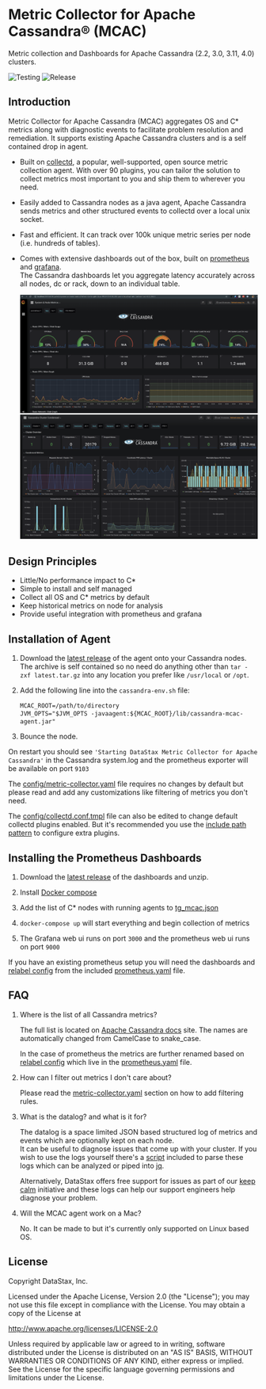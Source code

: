 Metric Collector for Apache Cassandra&reg; (MCAC)
=================================================

Metric collection and Dashboards for Apache Cassandra (2.2, 3.0, 3.11, 4.0) clusters.

![Testing](https://github.com/datastax/metric-collector-for-apache-cassandra/workflows/Testing/badge.svg)
![Release](https://github.com/datastax/metric-collector-for-apache-cassandra/workflows/Release/badge.svg)

## Introduction

   Metric Collector for Apache Cassandra (MCAC) aggregates OS and C* metrics along with diagnostic events
   to facilitate problem resolution and remediation. 
   It supports existing Apache Cassandra clusters and is a self contained drop in agent.

   * Built on [collectd](https://collectd.org), a popular, well-supported, open source metric collection agent. 
   With over 90 plugins, you can tailor the solution to collect metrics most important to you and ship them to 
   wherever you need. 
   
   * Easily added to Cassandra nodes as a java agent, Apache Cassandra sends metrics and other structured events 
   to collectd over a local unix socket.  
   
   * Fast and efficient.  It can track over 100k unique metric series per node (i.e. hundreds of tables). 
     
   * Comes with extensive dashboards out of the box, built on [prometheus](http://prometheus.io) and [grafana](http://grafana.com).  
     The Cassandra dashboards let you aggregate latency accurately across all nodes, dc or rack, down to an individual table.   
     
     ![](.screenshots/os.png)
     ![](.screenshots/cluster.png)
   
## Design Principles

  * Little/No performance impact to C* 
  * Simple to install and self managed
  * Collect all OS and C* metrics by default
  * Keep historical metrics on node for analysis
  * Provide useful integration with prometheus and grafana
      
## Installation of Agent
    
 1. Download the [latest release](https://github.com/datastax/metric-collector-for-apache-cassandra/releases/latest) of the agent onto your Cassandra nodes.
 The archive is self contained so no need do anything other than `tar -zxf latest.tar.gz` 
 into any location you prefer like `/usr/local` or `/opt`.

 2. Add the following line into the `cassandra-env.sh` file:
     
     ````
     MCAC_ROOT=/path/to/directory 
     JVM_OPTS="$JVM_OPTS -javaagent:${MCAC_ROOT}/lib/cassandra-mcac-agent.jar"
     ````
 3. Bounce the node.  
 
 On restart you should see `'Starting DataStax Metric Collector for Apache Cassandra'` in the Cassandra system.log 
 and the prometheus exporter will be available on port `9103`
 
 The [config/metric-collector.yaml](config/metrics-collector.yaml) file requires no changes by default but please read and add any customizations like
 filtering of metrics you don't need. 
 
 The [config/collectd.conf.tmpl](config/collectd.conf.tmpl) file can also be edited to change default collectd plugins enabled.  But it's recommended
 you use the [include path pattern](https://collectd.org/documentation/manpages/collectd.conf.5.shtml#include_path_pattern) 
 to configure extra plugins.

## Installing the Prometheus Dashboards

 1. Download the [latest release](https://github.com/datastax/metric-collector-for-apache-cassandra/releases/latest) of the dashboards and unzip.
 
 2. Install [Docker compose](https://docs.docker.com/compose/install/)
 
 3. Add the list of C* nodes with running agents to [tg_mcac.json](dashboards/prometheus/tg_mcac.json)
  
 4. `docker-compose up` will start everything and begin collection of metrics

 5. The Grafana web ui runs on port `3000` and the prometheus web ui runs on port `9000`
     
 If you have an existing prometheus setup you will need the dashboards and [relabel config](https://prometheus.io/docs/prometheus/latest/configuration/configuration/#relabel_config) from the
 included [prometheus.yaml](dashboards/prometheus/prometheus.yaml) file.
 
 
## FAQ
  1. Where is the list of all Cassandra metrics?
  
     The full list is located on [Apache Cassandra docs](https://cassandra.apache.org/doc/latest/operating/metrics.html) site.
     The names are automatically changed from CamelCase to snake_case.
  
     In the case of prometheus the metrics are further renamed based on [relabel config](https://prometheus.io/docs/prometheus/latest/configuration/configuration/#relabel_config) which live in the 
     [prometheus.yaml](dashboards/prometheus/prometheus.yaml) file.
  
  2. How can I filter out metrics I don't care about?
     
     Please read the [metric-collector.yaml](config/metrics-collector.yaml) section on how to add filtering rules.
  
  3. What is the datalog? and what is it for?
      
     The datalog is a space limited JSON based structured log of metrics and events which are optionally kept on each node.  
     It can be useful to diagnose issues that come up with your cluster.  If you wish to use the logs yourself
     there's a [script](scripts/datalog-parser.py) included to parse these logs which can be analyzed or piped 
     into [jq](https://stedolan.github.io/jq/).
     
     Alternatively, DataStax offers free support for issues as part of our [keep calm](https://www.datastax.com/keepcalm) 
     initiative and these logs can help our support engineers help diagnose your problem.
     
  4. Will the MCAC agent work on a Mac?
     
     No. It can be made to but it's currently only supported on Linux based OS.
          
## License

Copyright DataStax, Inc.

Licensed under the Apache License, Version 2.0 (the "License"); you may not use this file except in compliance with the License. You may obtain a copy of the License at

http://www.apache.org/licenses/LICENSE-2.0

Unless required by applicable law or agreed to in writing, software distributed under the License is distributed on an "AS IS" BASIS, WITHOUT WARRANTIES OR CONDITIONS OF ANY KIND, either express or implied. See the License for the specific language governing permissions and limitations under the License.

